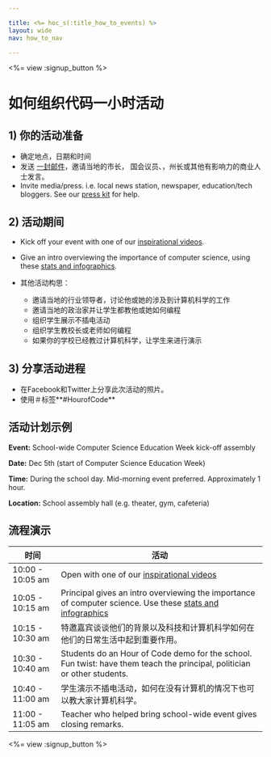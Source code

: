 ```yaml
---

title: <%= hoc_s(:title_how_to_events) %>
layout: wide
nav: how_to_nav

---
```


<%= view :signup_button %>

# 如何组织代码一小时活动

## 1) 你的活动准备

  * 确定地点，日期和时间
  * 发送 [一封邮件](https://docs.google.com/a/code.org/document/d/1eP41sKW7y0qq_JvkRIgZK8dWYICaGRZ4CCDETXa78wY/edit)，邀请当地的市长， 国会议员、，州长或其他有影响力的商业人士发言。
  * Invite media/press. i.e. local news station, newspaper, education/tech bloggers. See our [press kit](<%= resolve_url('/promote/press-kit') %>) for help.

## 2) 活动期间

  * Kick off your event with one of our [inspirational videos](<%= resolve_url('/promote/resources#videos') %>).
  * Give an intro overviewing the importance of computer science, using these [stats and infographics](<%= resolve_url('/promote/stats') %>).   
      
    
  * 其他活动构思： 
      * 邀请当地的行业领导者，讨论他或她的涉及到计算机科学的工作
      * 邀请当地的政治家并让学生都教他或她如何编程
      * 组织学生展示不插电活动
      * 组织学生教校长或老师如何编程
      * 如果你的学校已经教过计算机科学，让学生来进行演示

## 3) 分享活动进程

  * 在Facebook和Twitter上分享此次活动的照片。 
  * 使用＃标签**#HourofCode**

## 活动计划示例

**Event:** School-wide Computer Science Education Week kick-off assembly

**Date:** Dec 5th (start of Computer Science Education Week)

**Time:** During the school day. Mid-morning event preferred. Approximately 1 hour.

**Location:** School assembly hall (e.g. theater, gym, cafeteria)   
  


## 流程演示

| 时间               | 活动                                                                                                                                              |
| ---------------- | ----------------------------------------------------------------------------------------------------------------------------------------------- |
| 10:00 - 10:05 am | Open with one of our [inspirational videos](<%= resolve_url('/promote/resources#videos') %>)                                                      |
| 10:05 - 10:15 am | Principal gives an intro overviewing the importance of computer science. Use these [stats and infographics](<%= resolve_url('/promote/stats') %>) |
| 10:15 - 10:30 am | 特邀嘉宾谈谈他们的背景以及科技和计算机科学如何在他们的日常生活中起到重要作用。                                                                                                         |
| 10:30 - 10:40 am | Students do an Hour of Code demo for the school. Fun twist: have them teach the principal, politician or other students.                        |
| 10:40 - 11:00 am | 学生演示不插电活动，如何在没有计算机的情况下也可以教大家计算机科学。                                                                                                              |
| 11:00 - 11:05 am | Teacher who helped bring school-wide event gives closing remarks.                                                                               |

<%= view :signup_button %>